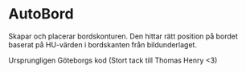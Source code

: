 # AutoBord
Skapar och placerar bordskonturen. Den hittar rätt position på bordet baserat på HU-värden i bordskanten från bildunderlaget. 

Ursprungligen Göteborgs kod (Stort tack till Thomas Henry <3)
